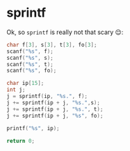 # sprintf

Ok, so `sprintf` is really not that scary 😌:

```c
char f[3], s[3], t[3], fo[3];
scanf("%s", f);
scanf("%s", s);
scanf("%s", t);
scanf("%s", fo);

char ip[15];
int j;
j = sprintf(ip, "%s.", f);
j += sprintf(ip + j, "%s.",s);
j += sprintf(ip + j, "%s.", t);
j += sprintf(ip + j, "%s", fo);

printf("%s", ip);
    
return 0;
  ```
